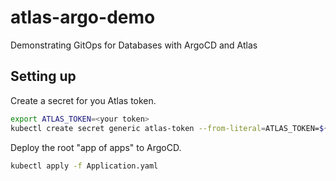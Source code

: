 # atlas-argo-demo

Demonstrating GitOps for Databases with ArgoCD and Atlas

## Setting up

Create a secret for you Atlas token.

```bash
export ATLAS_TOKEN=<your token>
kubectl create secret generic atlas-token --from-literal=ATLAS_TOKEN=${ATLAS_TOKEN} -n argocd 
```

Deploy the root "app of apps" to ArgoCD.

```bash
kubectl apply -f Application.yaml
```